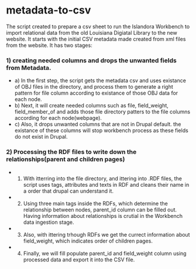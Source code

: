 # metadata-to-csv
The script created to prepare a csv sheet to run the Islandora Workbench to import relational data from the old Louisiana Digiatal Library to the new website. It starts with the initial CSV metadata made created from xml files from the website. It has two stages:
### 1) creating needed columns and drops the unwanted fields from Metadata.
- a) In the first step, the script gets the metadata csv and uses existance of OBJ files in the directory, and process them to generate a right pattern for file column according to existance of those OBJ data for each node.
- b) Next, it will create needed columns such as file, field_weight, field_member_of and adds those file directory patters to the file columns according for each node(webpage).
- c) Also, it drops unwanted columns that are not in Drupal default. the existance of these columns will stop workbench process as these fields do not exist in Drupal. 

### 2) Processing the RDF files to write down the relationships(parent and children pages)
- 1) With itterring into the file directory, and ittering into .RDF files, the script uses tags, attributes and texts in RDF and cleans their name in a order that drupal can understand it.
- 2) Using three main tags inside the RDFs, which determine the relationship between nodes, parent_id column can be filled out. Having information about relationships is crutial in the Workbench data ingestion stage. 
- 3) Also, with ittering trhough RDFs we get the currect information about field_weight, which indicates order of children pages.
- 4) Finally, we will fill populate parent_id and field_weight column using processed data and export it into the CSV file.
